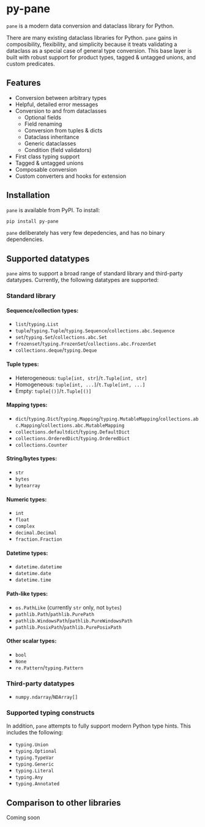 # py-pane

`pane` is a modern data conversion and dataclass library for Python.

There are many existing dataclass libraries for Python. `pane` gains in composibility,
flexibility, and simplicity because it treats validating a dataclass as a special case
of general type conversion. This base layer is built with robust support for product types,
tagged & untagged unions, and custom predicates.

## Features

- Conversion between arbitrary types
- Helpful, detailed error messages
- Conversion to and from dataclasses
  - Optional fields
  - Field renaming
  - Conversion from tuples & dicts
  - Dataclass inheritance
  - Generic dataclasses
  - Condition (field validators)
- First class typing support
- Tagged & untagged unions
- Composable conversion
- Custom converters and hooks for extension

## Installation

`pane` is available from PyPI. To install:

```sh
pip install py-pane
```

`pane` deliberately has very few depedencies, and has no binary dependencies.

## Supported datatypes

`pane` aims to support a broad range of standard library and third-party datatypes.
Currently, the following datatypes are supported:

### Standard library

#### Sequence/collection types:

- `list`/`typing.List`
- `tuple`/`typing.Tuple`/`typing.Sequence`/`collections.abc.Sequence`
- `set`/`typing.Set`/`collections.abc.Set`
- `frozenset`/`typing.FrozenSet`/`collections.abc.FrozenSet`
- `collections.deque`/`typing.Deque`

#### Tuple types:

- Heterogeneous: `tuple[int, str]`/`t.Tuple[int, str]`
- Homogeneous: `tuple[int, ...]`/`t.Tuple[int, ...]`
- Empty: `tuple[()]`/`t.Tuple[()]`

#### Mapping types:

- `dict`/`typing.Dict`/`typing.Mapping`/`typing.MutableMapping`/`collections.abc.Mapping`/`collections.abc.MutableMapping`
- `collections.defaultdict`/`typing.DefaultDict`
- `collections.OrderedDict`/`typing.OrderedDict`
- `collections.Counter`

#### String/bytes types:

- `str`
- `bytes`
- `bytearray`

#### Numeric types:

- `int`
- `float`
- `complex`
- `decimal.Decimal`
- `fraction.Fraction`

#### Datetime types:

- `datetime.datetime`
- `datetime.date`
- `datetime.time`

#### Path-like types:

- `os.PathLike` (currently `str` only, not `bytes`)
- `pathlib.Path`/`pathlib.PurePath`
- `pathlib.WindowsPath`/`pathlib.PureWindowsPath`
- `pathlib.PosixPath`/`pathlib.PurePosixPath`

#### Other scalar types:

- `bool`
- `None`
- `re.Pattern`/`typing.Pattern`

### Third-party datatypes

- `numpy.ndarray`/`NDArray[]`

### Supported typing constructs

In addition, `pane` attempts to fully support modern Python type hints. This includes the following:

- `typing.Union`
- `typing.Optional`
- `typing.TypeVar`
- `typing.Generic`
- `typing.Literal`
- `typing.Any`
- `typing.Annotated`

## Comparison to other libraries

Coming soon